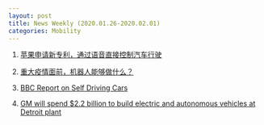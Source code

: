 ```yaml
---
layout: post
title: News Weekly (2020.01.26-2020.02.01) 
categories: Mobility
---
```


1. [苹果申请新专利，通过语音直接控制汽车行驶](https://www.jiqizhixin.com/dailies/b4b9f307-76d4-41f7-a300-e42934fba1f7)

2. [重大疫情面前，机器人能够做什么？](https://www.jiqizhixin.com/dailies/2843f8c4-c537-4f7d-9781-d0a18d066a65)

3. [BBC Report on Self Driving Cars](https://www.youtube.com/watch?v=gq6xMd7seOI&feature=youtu.be)

4. [GM will spend $2.2 billion to build electric and autonomous vehicles at Detroit plant](https://www.reddit.com/r/SelfDrivingCars/comments/euokb7/gm_will_spend_22_billion_to_build_electric_and/)